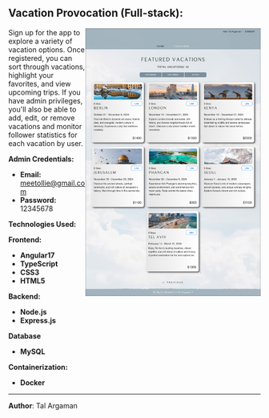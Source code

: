 ## Vacation Provocation (Full-stack):

<img align="right" src="/Frontend/src/assets/vacation-prov-screenshot.png" alt="Vacation-prov Screenshot" width="350">

Sign up for the app to explore a variety of vacation options. Once registered, you can sort through vacations, highlight your favorites, and view upcoming trips.
If you have admin privileges, you'll also be able to add, edit, or remove vacations and monitor follower statistics for each vacation by user.

**Admin Credentials:**
- **Email:** meetollie@gmail.com
- **Password:** 12345678

**Technologies Used:**

**Frontend:**
- **Angular17**
- **TypeScript**
- **CSS3**
- **HTML5**

**Backend:**
- **Node.js**
- **Express.js**

 **Database**
- **MySQL**

**Containerization:**
- **Docker**

---

**Author**: Tal Argaman
